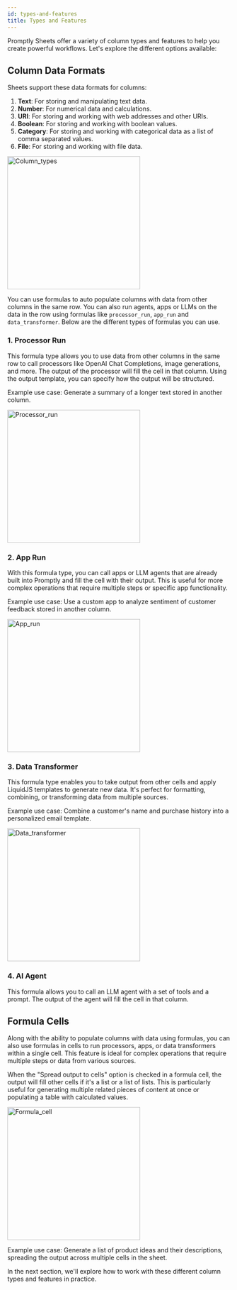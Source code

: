 ```yaml
---
id: types-and-features
title: Types and Features
---
```


Promptly Sheets offer a variety of column types and features to help you create powerful workflows. Let's explore the different options available:

## Column Data Formats

Sheets support these data formats for columns:

1. **Text**: For storing and manipulating text data.
2. **Number**: For numerical data and calculations.
3. **URI**: For storing and working with web addresses and other URIs.
4. **Boolean**: For storing and working with boolean values.
5. **Category**: For storing and working with categorical data as a list of comma separated values.
6. **File**: For storing and working with file data.

<img src="/img/ui/sheet-column-types.png" alt="Column_types" width="300px" />

You can use formulas to auto populate columns with data from other columns in the same row. You can also run agents, apps or LLMs on the data in the row using formulas like `processor_run`, `app_run` and `data_transformer`. Below are the different types of formulas you can use.

### 1. Processor Run

This formula type allows you to use data from other columns in the same row to call processors like OpenAI Chat Completions, image generations, and more. The output of the processor will fill the cell in that column. Using the output template, you can specify how the output will be structured.

Example use case: Generate a summary of a longer text stored in another column.

<img src="/img/ui/sheet-processor-run-column-type.png" alt="Processor_run" width="300px" />

### 2. App Run

With this formula type, you can call apps or LLM agents that are already built into Promptly and fill the cell with their output. This is useful for more complex operations that require multiple steps or specific app functionality.

Example use case: Use a custom app to analyze sentiment of customer feedback stored in another column.

<img src="/img/ui/sheet-app-run-column-type.png" alt="App_run" width="300px" />

### 3. Data Transformer

This formula type enables you to take output from other cells and apply LiquidJS templates to generate new data. It's perfect for formatting, combining, or transforming data from multiple sources.

Example use case: Combine a customer's name and purchase history into a personalized email template.

<img src="/img/ui/sheet-data-transformer-column-type.png" alt="Data_transformer" width="300px" />

### 4. AI Agent

This formula allows you to call an LLM agent with a set of tools and a prompt. The output of the agent will fill the cell in that column.

## Formula Cells

Along with the ability to populate columns with data using formulas, you can also use formulas in cells to run processors, apps, or data transformers within a single cell. This feature is ideal for complex operations that require multiple steps or data from various sources.

When the "Spread output to cells" option is checked in a formula cell, the output will fill other cells if it's a list or a list of lists. This is particularly useful for generating multiple related pieces of content at once or populating a table with calculated values.

<img src="/img/ui/sheet-cell-formula-options.png" alt="Formula_cell" width="300px" />

Example use case: Generate a list of product ideas and their descriptions, spreading the output across multiple cells in the sheet.

In the next section, we'll explore how to work with these different column types and features in practice.